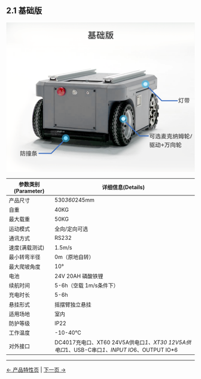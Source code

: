 ## 2.1 基础版
![](../resources/2-ProductFeature/2.1/MyAGVProBasic.png)

| 参数类别 (Parameter) | 详细信息(Details)                                                               |
|------------------|-----------------------------------------------------------------------------|
| 产品尺寸             | 530*360*245mm                                                               |
| 自重               | 40KG                                                                        |
| 最大载重             | 50KG                                                                        |
| 运动模式             | 	全向/定向可选                                                                    |
| 通讯方式             | 	RS232                                                                      |
| 速度(满载测试)         | 	1.5m/s                                                                     |
| 最小转弯半径           | 	0m（原地自转）                                                                   |
| 最大爬坡角度           | 	10°                                                                        |
| 电池	              | 24V 20AH 磷酸铁锂                                                               |
| 续航时间             | 	5-6h（空载 1m/s条件下）                                                           |
| 充电时长             | 	5-6h                                                                       |
| 悬挂形式             | 	摇摆臂独⽴悬挂                                                                    |
| 适用场地             | 	室内                                                                         |
| 防护等级             | 	IP22                                                                       |
| 工作温度             | 	-10-40℃                                                                    |
| 对外接口             | 	DC4017充电口、XT60 24V5A供电口*1、XT30 12V5A供电口*1、USB-C串口*1、INPUT IO*6、OUTPUT IO*6 |
---

[← 产品特性页](/README.md) | [下一页 →](./2.2-VisualNavigationEdition.md)
